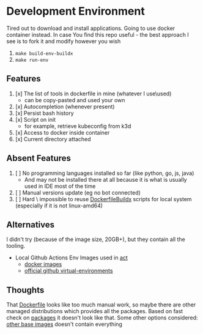 # Development Environment

Tired out to download and install applications. Going to use docker container instead.
In case You find this repo useful - the best approach I see is to fork it and modify however you wish

1. `make build-env-buildx`
2. `make run-env`

## Features

1. [x] The list of tools in dockerfile in mine (whatever I use\used)
    * can be copy-pasted and used your own
2. [x] Autocompletion (whenever present)
3. [x] Persist bash history
4. [x] Script on init
    * for example, retrieve kubeconfig from k3d
5. [x] Access to docker inside container
6. [x] Current directory attached

## Absent Features

1. [ ] No programming languages installed so far (like python, go, js, java)
    * And may not be installed there at all because it is what is usually used in IDE most of the time
2. [ ] Manual versions update (eg no bot connected)
3. [ ] Hard \ impossible to reuse [DockerfileBuildx](DockerfileBuildx) scripts for local system (especially if it is not
   linux-amd64)

## Alternatives

I didn't try (because of the image size, 20GB+), but they contain all the tooling.

* Local Github Actions Env Images used in [act](https://github.com/nektos/act)
    - [docker images](https://github.com/catthehacker/docker_images)
    - [official github virtual-environments](https://github.com/actions/virtual-environments)

## Thoughts

That [Dockerfile](DockerfileBuildx) looks like too much manual work, so maybe there are other managed distributions
which
provides all the packages. Based on fast check on [packages](https://pkgs.org/) it doesn't look like that.
Some other options considered: [other base images](tests) doesn't contain everything